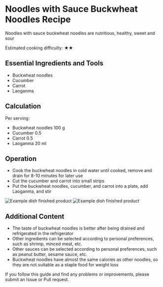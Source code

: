 # Noodles with Sauce Buckwheat Noodles Recipe

Noodles with sauce buckwheat noodles are nutritious, healthy, sweet and sour

Estimated cooking difficulty: ★★

## Essential Ingredients and Tools

*   Buckwheat noodles
*   Cucumber
*   Carrot
*   Laoganma

## Calculation

Per serving:

*   Buckwheat noodles 100 g
*   Cucumber 0.5
*   Carrot 0.5
*   Laoganma 20 ml

## Operation

*   Cook the buckwheat noodles in cold water until cooked, remove and drain for 8-10 minutes for later use
*   Cut the cucumber and carrot into small strips
*   Put the buckwheat noodles, cucumber, and carrot into a plate, add Laoganma, and stir

![Example dish finished product](./1.jpeg)
![Example dish finished product](./2.jpeg)

## Additional Content

*   The taste of buckwheat noodles is better after being drained and refrigerated in the refrigerator
*   Other ingredients can be selected according to personal preferences, such as shrimp, minced meat, etc.
*   Other sauces can be selected according to personal preferences, such as peanut butter, sesame sauce, etc.
*   Buckwheat noodles have almost the same calories as other noodles, so they are not suitable as a staple food for weight loss

If you follow this guide and find any problems or improvements, please submit an Issue or Pull request.
